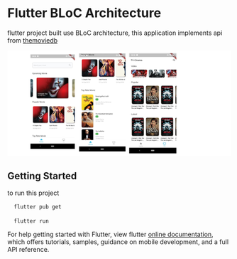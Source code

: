 # Flutter BLoC Architecture 

flutter project built use BLoC architecture, this application implements api from [themoviedb](http://themoviedb.org)

![Screenshot](cinema.png)

## Getting Started

to run this project

```
  flutter pub get

  flutter run

```


For help getting started with Flutter, view flutter
[online documentation](https://flutter.dev/docs), which offers tutorials,
samples, guidance on mobile development, and a full API reference.
